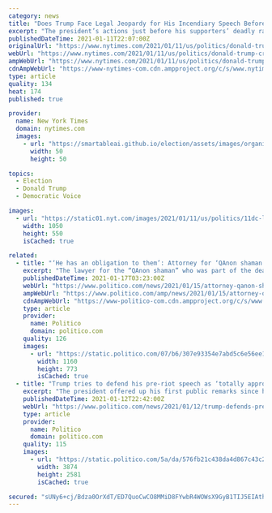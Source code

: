 ```yaml
---
category: news
title: "Does Trump Face Legal Jeopardy for His Incendiary Speech Before the Riot?"
excerpt: "The president’s actions just before his supporters’ deadly rampage at the Capitol has created new risks for him."
publishedDateTime: 2021-01-11T22:07:00Z
originalUrl: "https://www.nytimes.com/2021/01/11/us/politics/donald-trump-crime.html"
webUrl: "https://www.nytimes.com/2021/01/11/us/politics/donald-trump-crime.html"
ampWebUrl: "https://www.nytimes.com/2021/01/11/us/politics/donald-trump-crime.amp.html"
cdnAmpWebUrl: "https://www-nytimes-com.cdn.ampproject.org/c/s/www.nytimes.com/2021/01/11/us/politics/donald-trump-crime.amp.html"
type: article
quality: 134
heat: 174
published: true

provider:
  name: New York Times
  domain: nytimes.com
  images:
    - url: "https://smartableai.github.io/election/assets/images/organizations/nytimes.com-50x50.jpg"
      width: 50
      height: 50

topics:
  - Election
  - Donald Trump
  - Democratic Voice

images:
  - url: "https://static01.nyt.com/images/2021/01/11/us/politics/11dc-legal-explainer/11dc-legal-explainer-facebookJumbo.jpg"
    width: 1050
    height: 550
    isCached: true

related:
  - title: "‘He has an obligation to them’: Attorney for ‘QAnon shaman’ asks Trump to pardon rioters"
    excerpt: "The lawyer for the “QAnon shaman” who was part of the deadly siege of the Capitol last week publicly petitioned President Donald Trump on Thursday to pardon his client. In an interview on CNN, attorney Albert Watkins said his client, Jacob Chansley ..."
    publishedDateTime: 2021-01-17T03:23:00Z
    webUrl: "https://www.politico.com/news/2021/01/15/attorney-qanon-shaman-trump-pardon-459608"
    ampWebUrl: "https://www.politico.com/amp/news/2021/01/15/attorney-qanon-shaman-trump-pardon-459608"
    cdnAmpWebUrl: "https://www-politico-com.cdn.ampproject.org/c/s/www.politico.com/amp/news/2021/01/15/attorney-qanon-shaman-trump-pardon-459608"
    type: article
    provider:
      name: Politico
      domain: politico.com
    quality: 126
    images:
      - url: "https://static.politico.com/07/b6/307e93354e7abd5c6e56ee1bf883/jacob-chansley-773-ap.jpg"
        width: 1160
        height: 773
        isCached: true
  - title: "Trump tries to defend his pre-riot speech as ‘totally appropriate’"
    excerpt: "The president offered up his first public remarks since his supporters carried out a deadly siege on the Capitol last week."
    publishedDateTime: 2021-01-12T22:42:00Z
    webUrl: "https://www.politico.com/news/2021/01/12/trump-defends-pre-riot-speech-458129"
    type: article
    provider:
      name: Politico
      domain: politico.com
    quality: 115
    images:
      - url: "https://static.politico.com/5a/da/576fb21c438da4d867c43c2d770a/ap21012552931903.jpg"
        width: 3874
        height: 2581
        isCached: true

secured: "sUNy6+cj/Bdza0OrXdT/ED7QuoCwCO8MMiD8FYwbR4WOWsX9GyB1TIJ5EIAthV/X3j0C1Hxop/MXNSjG5TlvIkjNnJDt8qo2/t5zGWen145R/TeJjL2mx+RQdnuVjg8imdptsevl07O45yB1jccTYt1XKZr9aoWJG2xzroVSA2utH3cfKS2ogZOEd69Q+rzL3/bsWrovznLFJEJOV2N6LMCb0LqbCx+oI6BELtIYQWDhLVPjAq6JuTD6GFN0Yr3hCeTVnEncQKK4EJUf2ZnqxKmDMrwVWFTWu+a3FZhXtaxEAEMqMuoRE4gWftPQUVcaXQNs1Im5twAj+PZ6IQ1fnqSlN3cVwsYrjwBoHZXyDac=;gDfgaSjBe42Ue2fp+ngrGw=="
---
```



